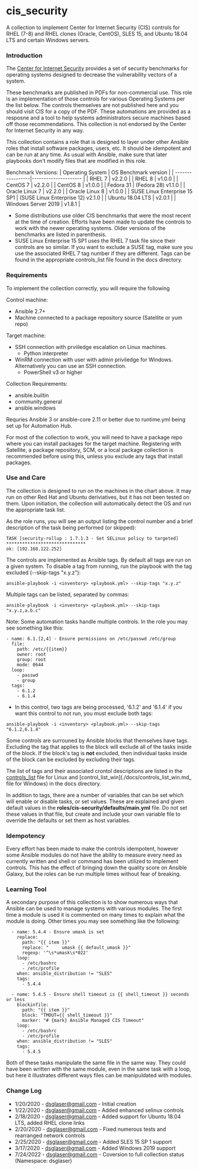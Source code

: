 # cis_security

A collection to implement Center for Internet Security (CIS) controls for RHEL (7-8) and RHEL clones (Oracle, CentOS), SLES 15, and Ubuntu 18.04 LTS and certain Windows servers.

### Introduction

The [Center for Internet Security](https://www.cisecurity.org/) provides a set of
security benchmarks for operating systems designed to decrease the vulnerability vectors of a system.

These benchmarks are published in PDFs for non-commercial use. This role is an implementation of
those controls for various Operating Systems per the list below. The controls themselves are not published here and
you should visit CIS for a copy of the PDF. These automations are provided as a resposne and a tool to
help systems administrators secure machines based off those recommendations. This collection is not
endorsed by the Center for Internet Security in any way.

This collection contains a role that is designed to layer under other Ansible roles that install software packages, users, etc. It should be idempotent and can be run at any time. As usual with Ansible, make sure that later playbooks don't modify
files that are modified in this role.

Benchmark Versions:
| Operating System | OS Benchmark version |
| -----------------|--------------------- |
| RHEL 7 | v2.2.0 |
| RHEL 8 | v1.0.0 |
| CentOS 7 | v2.2.0 |
| CentOS 8 | v1.0.0 |
| Fedora 31 | \(Fedora 28\) v1.1.0 |
| Oracle Linux 7 | v2.2.0 |
| Oracle Linux 8 | v1.0.0 |
| SUSE Linux Enterprise 15 SP1 | \(SUSE Linux Enterprise 12\) v2.1.0 |
| Ubuntu 18.04 LTS | v2.0.1 |
| Windows Server 2019 | v1.8.1 |

- Some distributions use older CIS benchmarks that were the most recent at the time of creation. Efforts have
been made to update the controls to work with the newer operating systems. Older versions of the benchmarks are listed in parenthesis.
- SUSE Linux Enterprise 15 SP1 uses the RHEL 7 task file since their controls are so similar. If you want to exclude a SUSE tag, make sure you use the associated RHEL 7 tag number if they are different.  Tags can be found in the appropriate controls_list file found in the docs directory.

### Requirements
To implement the collection correctly, you will require the following

Control machine:
- Ansible 2.7+
- Machine connected to a package repository source (Satellite or yum repo)

Target machine:
- SSH connection with prviiledge escalation on Linux machines.
  - Python interpreter
- WinRM connection with user with admin priviledge for Windows. Alternatively you can use an SSH connection.
  - PowerShell v3 or higher

Collection Requirements:
- ansible.builtin
- community.general
- ansible.windows

Requries Ansible 3 or ansible-core 2.11 or better due to runtime.yml being set up for Automation Hub.

For most of the collection to work, you will need to have a package repo where you can install packages for
the target machine. Registering with Satellite, a package repository, SCM, or a local package collection is recommended before using this, unless you exclude any tags that install packages.

### Use and Care
The collection is designed to run on the machines in the chart above. It may run on other Red Hat and Ubuntu deriviatives, but it has not been tested on them. Upon initiation, the collection will automatically detect the OS and run the appropriate task list.

As the role runs, you will see an output listing the control number and a brief description of the
task being performed (or skipped):

```
TASK [security-rollup : 1.7.1.3 - Set SELinux policy to targeted] ******************************
ok: [192.168.122.252]
```

The controls are implemented as Ansible tags. By default all tags are run on a given system. To
disable a tag from running, run the playbook with the tag excluded (--skip-tags "x.y.z"):

```
ansible-playbook -i <inventory> <playbook.yml> --skip-tags "x.y.z"
```
Multiple tags can be listed, separated by commas:
```
ansible-playbook -i <inventory> <playbook.yml> --skip-tags "x.y.z,a.b.c"
```
Note: Some automation tasks handle multiple controls. In the role you may see something like this:

```
- name: 6.1.[2,4] - Ensure permissions on /etc/passwd /etc/group
  file:
    path: /etc/{{item}}
    owner: root
    group: root
    mode: 0644
  loop:
    - passwd
    - group
  tags:
    - 6.1.2
    - 6.1.4
```
* In this control, two tags are being processed, '6.1.2' and '6.1.4' if you want this control to not
run, you must exclude both tags:

```
ansible-playbook -i <inventory> <playbook.yml> --skip-tags "6.1.2,6.1.4"
```
Some controls are surrouned by Ansible blocks that themselves have tags. Excluding the tag that applies
to the block will exclude all of the tasks inside of the block. If the block's tag is **not** excluded,
then individual tasks inside of the block can be excluded by excluding their tags.

The list of tags and their associated crontol descriptions are listed in the [controls_list](./docs/controls_list.md) file for Linux and [control_list_win](./docs/controls_list_win.md_ file for Windows)
in the docs directory.

In addition to tags, there are a number of variables that can be set which will enable or disable
tasks, or set values. These are explained and given default values in the **roles/cis-security/defaults/main.yml**
file. Do not set these values in that file, but create and include your own variable file to override the
defaults or set them as host variables.

### Idempotency
Every effort has been made to make the controls idempotent, however some Ansible modules do not have the ability
to measure every need as currently written and shell or command has been utilized to implement controls. This
has the effect of bringing down the quality score on Ansible Galaxy, but the roles can be run multiple times
without fear of breaking.

### Learning Tool
A secondary purpose of this collection is to show numerous ways that Ansible can be used to
manage systems with various modules. The first time a module is used it is commented on many times
to explain what the module is doing. Other times you may see something like the following:

```
  - name: 5.4.4 - Ensure umask is set
    replace:
      path: "{{ item }}"
      replace: "     umask {{ default_umask }}"
      regexp: '^\s*umask\s*022'
    loop:
      - /etc/bashrc
      - /etc/profile
    when: ansible_distribution != "SLES"
    tags:
      - 5.4.4

  - name: 5.4.5 - Ensure shell timeout is {{ shell_timeout }} seconds or less
    blockinfile:
      path: "{{ item }}"
      block: "TMOUT={{ shell_timeout }}"
      marker: "# {mark} Ansible Managed CIS Timeout"
    loop:
      - /etc/bashrc
      - /etc/profile
    when: ansible_distribution != "SLES"
    tags:
      - 5.4.5
```
Both of these tasks manipulate the same file in the same way. They could have been written
with the same module, even in the same task with a loop, but here it illustrates different
ways files can be manipuldated with modules.


### Change Log
- 1/20/2020 - dsglaser@gmail.com - Initial creation
- 1/22/2020 - dsglaser@gmail.com - Added enhanced selinux controls
- 2/18/2020 - dsglaser@gmail.com - Added support for Ubuntu 18.04 LTS, added RHEL clone links
- 2/20/2020 - dsglaser@gmail.com - Fixed numerous tests and rearranged network controls
- 2/25/2020 - dsglaser@gmail.com - Added SLES 15 SP 1 support
- 3/17/2020 - dsglaser@gmail.com - Added Windows 2019 support
- 7/24/2022 - dsglaser@gmail.com - Coversion to full collection status (Namespace: dsglaser)